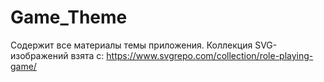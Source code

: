 # Game_Theme
Содержит все материалы темы приложения.
Коллекция SVG-изображений взята с: https://www.svgrepo.com/collection/role-playing-game/
